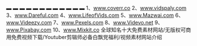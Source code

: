 ▬ ▬ ▬ ▬ ▬ ▬ ▬ ▬ ▬ ▬ ▬ ▬
1、www.coverr.co
2、www.vidspaly.com
3、www.Dareful.com
4、www.LifeofVids.com
5、www.Mazwai.com
6、www.Videezy.com
7、www.Pexels.com
8、www.Videvo.net
9、www.Pixabay.com
10、www.Mixkit.co
全球知名十大免费素材网站/无版权可商用免费视频下载/Youtuber剪辑师必备白飘党福利/视频素材网站介绍